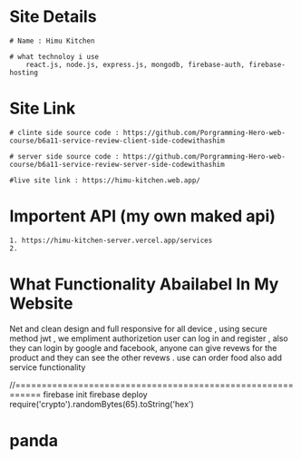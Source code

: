 # Site Details

    # Name : Himu Kitchen

    # what technoloy i use
        react.js, node.js, express.js, mongodb, firebase-auth, firebase-hosting

# Site Link

    # clinte side source code : https://github.com/Porgramming-Hero-web-course/b6a11-service-review-client-side-codewithashim

    # server side source code : https://github.com/Porgramming-Hero-web-course/b6a11-service-review-server-side-codewithashim

    #live site link : https://himu-kitchen.web.app/

# Importent API (my own maked api)

    1. https://himu-kitchen-server.vercel.app/services
    2.

# What Functionality Abailabel In My Website

Net and clean design and full responsive for all device ,
using secure method jwt ,
we empliment authorizetion user can log in and register , also they can login by google and facebook,
anyone can give revews for the product and they can see the other revews
.
use can order food
also add service functionality

//===========================================================
firebase init
firebase deploy
require('crypto').randomBytes(65).toString('hex')
# panda
